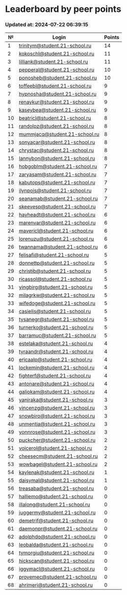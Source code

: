 # Leaderboard by peer points

### Updated at: 2024-07-22 06:39:15

| № | Login | Points |
|---|-------|--------|
|1|trinitym@student.21-school.ru|14|
|2|kokoschl@student.21-school.ru|11|
|3|lilliank@student.21-school.ru|11|
|4|pepperal@student.21-school.ru|10|
|5|ponosheb@student.21-school.ru|10|
|6|toffeebl@student.21-school.ru|9|
|7|hypnosha@student.21-school.ru|9|
|8|renaykur@student.21-school.ru|9|
|9|kaseybea@student.21-school.ru|9|
|10|beatricl@student.21-school.ru|8|
|11|randolpz@student.21-school.ru|8|
|12|mummjacq@student.21-school.ru|8|
|13|sonyacar@student.21-school.ru|8|
|14|chrystac@student.21-school.ru|8|
|15|lannybon@student.21-school.ru|8|
|16|hobgoblm@student.21-school.ru|7|
|17|zaryasam@student.21-school.ru|7|
|18|kabutops@student.21-school.ru|7|
|19|ilynpois@student.21-school.ru|7|
|20|seanamab@student.21-school.ru|7|
|21|skeevesp@student.21-school.ru|7|
|22|hayheadt@student.21-school.ru|6|
|23|marenvar@student.21-school.ru|6|
|24|mavericl@student.21-school.ru|6|
|25|lorenuzu@student.21-school.ru|6|
|26|twannama@student.21-school.ru|6|
|27|felisafi@student.21-school.ru|5|
|28|donnettp@student.21-school.ru|5|
|29|christib@student.21-school.ru|5|
|30|ricassol@student.21-school.ru|5|
|31|yingbirg@student.21-school.ru|5|
|32|milagrkw@student.21-school.ru|5|
|33|wifedoge@student.21-school.ru|5|
|34|casielis@student.21-school.ru|5|
|35|tysanegr@student.21-school.ru|5|
|36|turnerko@student.21-school.ru|5|
|37|barramuc@student.21-school.ru|5|
|38|estelaka@student.21-school.ru|4|
|39|tyraandr@student.21-school.ru|4|
|40|ericaalp@student.21-school.ru|4|
|41|lockemin@student.21-school.ru|4|
|42|fighterf@student.21-school.ru|4|
|43|antonare@student.21-school.ru|4|
|44|galiokam@student.21-school.ru|4|
|45|yaniraka@student.21-school.ru|3|
|46|vincenzg@student.21-school.ru|3|
|47|snowbiro@student.21-school.ru|3|
|48|unmentia@student.21-school.ru|3|
|49|yonnrose@student.21-school.ru|3|
|50|puckcher@student.21-school.ru|2|
|51|voicerol@student.21-school.ru|2|
|52|cheesecm@student.21-school.ru|2|
|53|wowbagel@student.21-school.ru|2|
|54|kaylenak@student.21-school.ru|1|
|55|daisymal@student.21-school.ru|1|
|56|treasaba@student.21-school.ru|0|
|57|halliemo@student.21-school.ru|0|
|58|illalong@student.21-school.ru|0|
|59|juggermy@student.21-school.ru|0|
|60|demetrif@student.21-school.ru|0|
|61|daemonpr@student.21-school.ru|0|
|62|adolphdo@student.21-school.ru|0|
|63|leobalda@student.21-school.ru|0|
|64|tymorgiu@student.21-school.ru|0|
|65|hickscan@student.21-school.ru|0|
|66|iggymacl@student.21-school.ru|0|
|67|provemec@student.21-school.ru|0|
|68|ahrimeri@student.21-school.ru|0|
